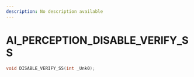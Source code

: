 ```yaml
---
description: No description available 
---
```


# AI_PERCEPTION\_DISABLE_VERIFY_SS

```cpp
void DISABLE_VERIFY_SS(int _Unk0);
```